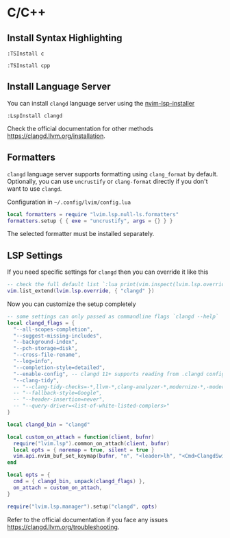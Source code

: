 # C/C++

## Install Syntax Highlighting

```vim
:TSInstall c
```

```vim
:TSInstall cpp
```

## Install Language Server

You can install `clangd` language server using the [nvim-lsp-installer](https://github.com/williamboman/nvim-lsp-installer)

```vim
:LspInstall clangd
```

Check the official documentation for other methods <https://clangd.llvm.org/installation>.

## Formatters

`clangd` language server supports formatting using `clang_format` by default. Optionally, you can use `uncrustify` or `clang-format` directly if you don't want to use `clangd`.

Configuration in `~/.config/lvim/config.lua`

```lua
local formatters = require "lvim.lsp.null-ls.formatters"
formatters.setup { { exe = "uncrustify", args = {} } }
```

The selected formatter must be installed separately.

## LSP Settings

If you need specific settings for `clangd` then you can override it like this

```lua
-- check the full default list `:lua print(vim.inspect(lvim.lsp.override))`
vim.list_extend(lvim.lsp.override, { "clangd" })
```
Now you can customize the setup completely

```lua
-- some settings can only passed as commandline flags `clangd --help`
local clangd_flags = {
  "--all-scopes-completion",
  "--suggest-missing-includes",
  "--background-index",
  "--pch-storage=disk",
  "--cross-file-rename",
  "--log=info",
  "--completion-style=detailed",
  "--enable-config", -- clangd 11+ supports reading from .clangd configuration file
  "--clang-tidy",
  -- "--clang-tidy-checks=-*,llvm-*,clang-analyzer-*,modernize-*,-modernize-use-trailing-return-type",
  -- "--fallback-style=Google",
  -- "--header-insertion=never",
  -- "--query-driver=<list-of-white-listed-complers>"
}

local clangd_bin = "clangd"

local custom_on_attach = function(client, bufnr)
  require("lvim.lsp").common_on_attach(client, bufnr)
  local opts = { noremap = true, silent = true }
  vim.api.nvim_buf_set_keymap(bufnr, "n", "<leader>lh", "<Cmd>ClangdSwitchSourceHeader<CR>", opts)
end

local opts = {
  cmd = { clangd_bin, unpack(clangd_flags) },
  on_attach = custom_on_attach,
}

require("lvim.lsp.manager").setup("clangd", opts)
```

Refer to the official documentation if you face any issues <https://clangd.llvm.org/troubleshooting>.
